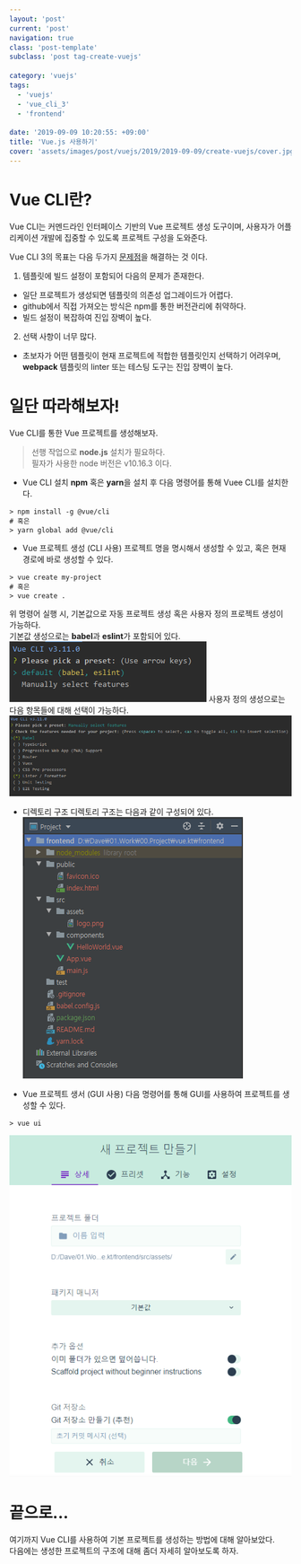 ```yaml
---
layout: 'post'
current: 'post'
navigation: true
class: 'post-template'
subclass: 'post tag-create-vuejs'

category: 'vuejs'
tags:
  - 'vuejs'
  - 'vue_cli_3'
  - 'frontend'

date: '2019-09-09 10:20:55: +09:00'
title: 'Vue.js 사용하기'
cover: 'assets/images/post/vuejs/2019/2019-09-09/create-vuejs/cover.jpg'
---
```


# Vue CLI란?
Vue CLI는 커멘드라인 인터페이스 기반의 Vue 프로젝트 생성 도구이며, 사용자가 어플리케이션 개발에 집중할 수 있도록 프로젝트 구성을 도와준다.

Vue CLI 3의 목표는 다음 두가지 [문제점](https://github.com/vuejs/vue-cli/issues/589)을 해결하는 것 이다.
1. 템플릿에 빌드 설정이 포함되어 다음의 문제가 존재한다.
  - 일단 프로젝트가 생성되면 템플릿의 의존성 업그레이드가 어렵다.
  - github에서 직접 가져오는 방식은 npm를 통한 버전관리에 취약하다.
  - 빌드 설정이 복잡하여 진입 장벽이 높다.
2. 선택 사항이 너무 많다.
  - 초보자가 어떤 템플릿이 현재 프로젝트에 적합한 템플릿인지 선택하기 어려우며, **webpack** 템플릿의 linter 또는 테스팅 도구는 진입 장벽이 높다.

# 일단 따라해보자!
Vue CLI를 통한 Vue 프로젝트를 생성해보자.

> 선행 작업으로 **node.js** 설치가 필요하다.  
> 필자가 사용한 node 버전은 v10.16.3 이다.

- Vue CLI 설치
**npm** 혹은 **yarn**을 설치 후 다음 명령어를 통해 Vuee CLI를 설치한다.
```
> npm install -g @vue/cli
# 혹은
> yarn global add @vue/cli
```

- Vue 프로젝트 생성 (CLI 사용)
프로젝트 명을 명시해서 생성할 수 있고, 혹은 현재 경로에 바로 생성할 수 있다.
```
> vue create my-project
# 혹은
> vue create .
```
위 명령어 실행 시, 기본값으로 자동 프로젝트 생성 혹은 사용자 정의 프로젝트 생성이 가능하다.  
기본값 생성으로는 **babel**과 **eslint**가 포함되어 있다.
![vue create default](/assets/images/post/vuejs/2019/2019-09-09/create-vuejs/vue-create-default.png)
사용자 정의 생성으로는 다음 항목들에 대해 선택이 가능하다.
![vue create manually](/assets/images/post/vuejs/2019/2019-09-09/create-vuejs/vue-create-manually.png)

- 디렉토리 구조
디렉토리 구조는 다음과 같이 구성되어 있다.
![vue directory structure](/assets/images/post/vuejs/2019/2019-09-09/create-vuejs/vue-directory-structure.png)

- Vue 프로젝트 생서 (GUI 사용)
다음 명령어를 통해 GUI를 사용하여 프로젝트를 생성할 수 있다.
```
> vue ui
```
![vue create gui](/assets/images/post/vuejs/2019/2019-09-09/create-vuejs/vue-create-gui.png)

# 끝으로...
여기까지 Vue CLI를 사용하여 기본 프로젝트를 생성하는 방법에 대해 알아보았다.  
다음에는 생성한 프로젝트의 구조에 대해 좀더 자세히 알아보도록 하자.